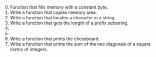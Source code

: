 0. Function that fills memory with a constant byte.
1. Write a function that copies memory area.
2. Write a function that locates a character in a string.
3. Write a function that gets the length of a prefix substring.
4. 
5. 
7. Write a function that prints the chessboard.
8. Write a function that prints the sum of the two diagonals of a square matrix of integers.

